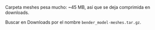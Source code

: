 Carpeta meshes pesa mucho: ~45 MB, así que se deja comprimida en downloads.

Buscar en Downloads por el nombre `bender_model-meshes.tar.gz`.
